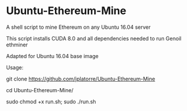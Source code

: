 # Ubuntu-Ethereum-Mine
A shell script to mine Ethereum on any Ubuntu 16.04 server

This script installs CUDA 8.0 and all dependencies needed to run Genoil ethminer

Adapted for Ubuntu 16.04 base image

Usage:

git clone https://github.com/jplatorre/Ubuntu-Ethereum-Mine

cd Ubuntu-Ethereum-Mine/

sudo chmod +x run.sh; sudo ./run.sh
